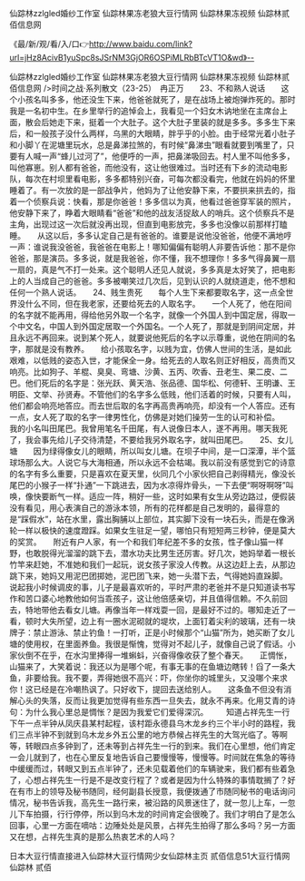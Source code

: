 仙踪林zzlgled婚纱工作室
仙踪林果冻老狼大豆行情网
仙踪林果冻视频
仙踪林贰佰信息网


《最/新/观/看/入/口👉http://www.baidu.com/link?url=jHz8AcivB1yuSpc8sJSrNM3GjOR6OSPiMLRbBTcVT1O&wd》--

仙踪林zzlgled婚纱工作室
仙踪林果冻老狼大豆行情网
仙踪林果冻视频
仙踪林贰佰信息网
/>时间之战·系列散文（23-25）　冉正万　　23、不和熟人说话　　这个小孩名叫多多，他还没生下来，他爸爸就死了，是在战场上被炮弹炸死的。那时我是一名初中生。在乡里举行的追悼会上，我看见一个妇女木讷地坐在主席台上面，散会后她走下来，挺着一个大肚子。这个大肚子里装的就是多多。多多生下来后，和一般孩子没什么两样，乌黑的大眼睛，胖乎乎的小脸。由于经常光着小肚子和小脚丫在泥塘里玩水，总是鼻涕拉煞的，有时候“鼻涕虫”眼看就要到嘴里了，只要有人喊一声“蜂儿过河了”，他便呼的一声，把鼻涕吸回去。村人里不叫他多多，叫他寡崽。别人都有爸爸，而他没有，这让他很难过。当时还有下乡的流动电影队，每次在村坝里看电影，多多都特别兴奋，可每次都没看完，他就在妈妈的怀里睡着了。有一次放的是一部战争片，他妈为了让他安静下来，不要拱来拱去的，指着一个侦察兵说：快看，那是你爸爸！多多信以为真，他看过爸爸穿军装的照片，他安静下来了，睁着大眼睛看“爸爸”和他的战友活捉敌人的哨兵。这个侦察兵不是主角，出现过这一次后就没再出现，但直到电影放完，多多也没像以前那样打瞌睡。　　从这以后，多多认定自己是有爸爸的。谁要是说他没爸爸，他便不满地哼一声：谁说我没爸爸，我爸爸在电影上！哪知偏偏有聪明人非要告诉他：那不是你爸爸，那是演员。多多说，就是我爸爸，你不懂，我不想理你！多多气得鼻翼一扇一扇的，真是气不打一处来。这个聪明人还见人就说，多多真是太好笑了，把电影上的人当成自己的爸爸。多多被嘲笑过几次后，见到认识的人就绕道走，他不想和任何一个熟人说话。　　24、贱生贵死　　每个人生下来都要取名字，这一点全世界没什么不同，但在我老家，还要给死去的人取名字。　　一个人死了，他在阳间的名字就不能再用，得给他另外取一个名字，就像一个外国人到中国定居，得取一个中文名，中国人到外国定居取一个外国名。一个人死了，那就是到阴间定居，并且永远不再回来。说到某个死人，就要说他死后的名字以示尊重，说他在阴间的名字，那就是没有教养。　　给小孩取名字，以贱为宜，仿佛人世间的生活，是如此艰难，以低贱的姿态入世，才能保全一身。给死去的人取名则正好相反，高贵而又响亮。比如狗子、羊棍、臭臭、弯塘、沙黄、五丙、吹香、丑老生、果二皮、二巴。他们死后的名字是：张光跃、黄天浩、张品德、国华松、何德轩、王明谦、王明臣、文举、孙贤寿。不管他们的名字多么低贱，他们活着的时候，只要有人叫，他们都会响亮地答应。而去世后取的名字再高贵再响亮，却没有一个人答应。还有一点，女人死了取的名字一律男性化，仿佛是对她们操劳一生的认可和补偿。　　我的小名叫田尾巴。我曾用笔名千田尾，有人说像日本人，遂不再用。哪天我死了，我会事先给儿子交待清楚，不要给我另外取名字，就叫田尾巴。　　25、女儿塘　　因为绿得像女儿的眼睛，所以叫女儿塘。在坝子中间，是一口深潭，半个篮球场那么大。人说它与大海相通，所以永远不会枯竭。我以前没有感觉到它的诗意的名字有多么重要，只是喜欢在夏天里，伙同几个小家伙把自己剥得精光，像没长尾巴的小猴子一样“扑通”一下跳进去，因为水凉得炸骨头，一下去便“啊呀啊呀”叫唤，像快要断气一样。适应一阵，稍好一些，这时如果有女生从旁边路过，便假装没有看见，用心表演自己的游泳本领，所有的花样都是自己发明的，最得意的是“踩假水”，站在水里，露出胸脯以上部位，其实脚下没有一块石头，而是在像涡轮一样以极快的速度蹬踩。如果女生驻足一望，哪怕只有短短两三秒钟，便是莫大的奖赏。　　附近有户人家，有一个和我们年纪差不多的女孩，性子像山猫一样野，也敢脱得光溜溜的跳下去，潜水功夫比男生还厉害。好几次，她妈举着一根长竹竿来赶她，不准她和我们一起玩，说女孩子家没人传教。从这边赶上去，从那边跳下来，她妈又用泥巴团掷她，泥巴团飞来，她一头潜下去，气得她妈直跺脚。　　　说起我小时候调皮的事，儿子是最喜欢听的，平时严肃的老爸并不是只知道读书写作和苦口婆心地教他如何当乖孩子，这让他倍感亲切，并且值得信赖。不久前回去，特地带他去看女儿塘。再像当年一样戏耍一回，是最好不过的。哪知走近了一看，顿时大失所望，边上有一圈水泥砌就的堤坎，上面钉着尖利的玻璃，还有一块牌子：禁止游泳、禁止钓鱼！一打听，正是小时候那个“山猫”所为，她买断了女儿塘的使用权，在里面养鱼。我很是惭愧，觉得对不起儿子，就像自己说了假话。小家伙倒不在乎，在水沟里捧得一堆蝌蚪，兴奋得像收获了整个春天。　　正惆怅，山猫来了，大笑着说：我还以为是哪个呢，有事无事的在鱼塘边瞎转！舀了一条大鱼，非要给我。我不要，弄得她很不高兴：吓，你坐你的城里头，又没哪个来求你！这已经是在冷嘲热讽了。只好收下，提回去送给别人。　　这条鱼不但没有消解心头的失落，反而让我更加觉得有些东西一旦失去，就永不再来。化用艾青的诗句：为什么我心里总是惆怅？是因为我爱它们爱得深沉。
　　知道占祥先生一行下午一点半钟从凤庆县某村起程，该村距永德县乌木龙乡约三个半小时的路程，我们三点半钟不到就到乌木龙乡外五公里的地方恭候占祥先生的大驾光临了。等啊等，转眼四点多钟到了，还未等到占祥先生一行的到来。我们在心里想，他们肯定一会儿就到了，也在心里反复地告诉自己要慢慢等，慢慢等。时间就在焦急的等待中缓缓而过，转眼又到五点半钟了，还未见载着他们的车辆驶来，我们都有些着急了，心想占祥先生一行是不是改变行程了？或者是因为什么特殊的事情耽搁了？好在有市上的领导及秘书随同，经何副县长授意，我便拨通了市随同秘书的电话询问情况，秘书告诉我，高先生一路行来，被沿路的风景迷住了，就一忽儿上车，一忽儿下车拍摄，行行停停，所以到乌木龙的时间肯定会很晚了。我们才明白了是怎么回事，心里一方面在嘀咕：边陲处处是风景，占祥先生拍得了那么多吗？另一方面又在想，占祥先生真的是那么热衷艺术的人吗？





日本大豆行情直接进入仙踪林大豆行情网少女仙踪林主页 贰佰信息51大豆行情网仙踪林 贰佰
